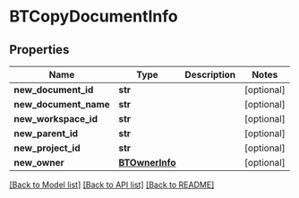 # BTCopyDocumentInfo

## Properties
Name | Type | Description | Notes
------------ | ------------- | ------------- | -------------
**new_document_id** | **str** |  | [optional] 
**new_document_name** | **str** |  | [optional] 
**new_workspace_id** | **str** |  | [optional] 
**new_parent_id** | **str** |  | [optional] 
**new_project_id** | **str** |  | [optional] 
**new_owner** | [**BTOwnerInfo**](BTOwnerInfo.md) |  | [optional] 

[[Back to Model list]](../README.md#documentation-for-models) [[Back to API list]](../README.md#documentation-for-api-endpoints) [[Back to README]](../README.md)



